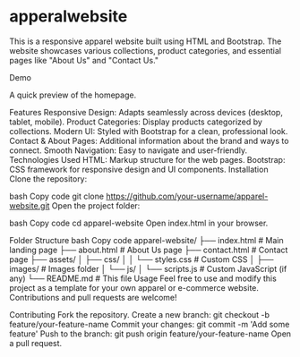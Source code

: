 # apperalwebsite
This is a responsive apparel website built using HTML and Bootstrap. The website showcases various collections, product categories, and essential pages like "About Us" and "Contact Us."

Demo

A quick preview of the homepage.

Features
Responsive Design: Adapts seamlessly across devices (desktop, tablet, mobile).
Product Categories: Display products categorized by collections.
Modern UI: Styled with Bootstrap for a clean, professional look.
Contact & About Pages: Additional information about the brand and ways to connect.
Smooth Navigation: Easy to navigate and user-friendly.
Technologies Used
HTML: Markup structure for the web pages.
Bootstrap: CSS framework for responsive design and UI components.
Installation
Clone the repository:

bash
Copy code
git clone https://github.com/your-username/apparel-website.git
Open the project folder:

bash
Copy code
cd apparel-website
Open index.html in your browser.

Folder Structure
bash
Copy code
apparel-website/
├── index.html          # Main landing page
├── about.html          # About Us page
├── contact.html        # Contact page
├── assets/
│   ├── css/
│   │   └── styles.css  # Custom CSS
│   ├── images/         # Images folder
│   └── js/
│       └── scripts.js  # Custom JavaScript (if any)
└── README.md           # This file
Usage
Feel free to use and modify this project as a template for your own apparel or e-commerce website. Contributions and pull requests are welcome!

Contributing
Fork the repository.
Create a new branch:
git checkout -b feature/your-feature-name
Commit your changes:
git commit -m 'Add some feature'
Push to the branch:
git push origin feature/your-feature-name
Open a pull request.
